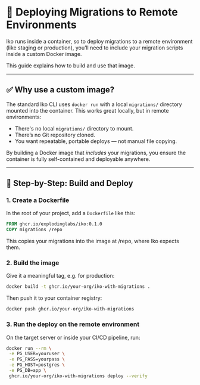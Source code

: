 # 🚀 Deploying Migrations to Remote Environments

Iko runs inside a container, so to deploy migrations to a remote environment
(like staging or production), you’ll need to include your migration scripts
inside a custom Docker image.

This guide explains how to build and use that image.

---

## ✅ Why use a custom image?

The standard Iko CLI uses `docker run` with a local `migrations/` directory mounted into the container. This works great locally, but in remote environments:

- There's no local `migrations/` directory to mount.
- There’s no Git repository cloned.
- You want repeatable, portable deploys — not manual file copying.

By building a Docker image that _includes_ your migrations, you ensure the container is fully self-contained and deployable anywhere.

---

## 🧱 Step-by-Step: Build and Deploy

### 1. Create a Dockerfile

In the root of your project, add a `Dockerfile` like this:

```Dockerfile
FROM ghcr.io/explodinglabs/iko:0.1.0
COPY migrations /repo
```

This copies your migrations into the image at /repo, where Iko expects them.

### 2. Build the image

Give it a meaningful tag, e.g. for production:

```sh
docker build -t ghcr.io/your-org/iko-with-migrations .
```

Then push it to your container registry:

```sh
docker push ghcr.io/your-org/iko-with-migrations
```

### 3. Run the deploy on the remote environment

On the target server or inside your CI/CD pipeline, run:

```sh
docker run --rm \
 -e PG_USER=youruser \
 -e PG_PASS=yourpass \
 -e PG_HOST=postgres \
 -e PG_DB=app \
 ghcr.io/your-org/iko-with-migrations deploy --verify
```
